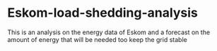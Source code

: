 # Eskom-load-shedding-analysis
This is an analysis on the energy data of Eskom and a forecast on the amount of energy that will be needed too keep the grid stable
